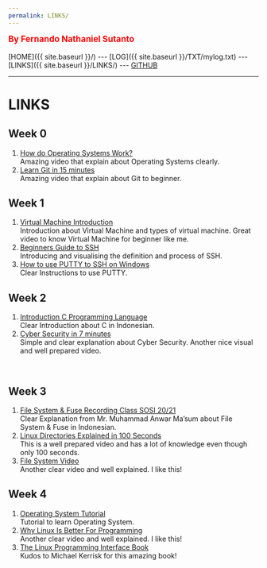 ```yaml
---
permalink: LINKS/
---
```

<span style="color:red; font-weight:bold; font-size:larger;">By Fernando Nathaniel Sutanto</span>
<br><br>
[HOME]({{ site.baseurl }}/) ---
[LOG]({{ site.baseurl }}/TXT/mylog.txt) ---
[LINKS]({{ site.baseurl }}/LINKS/) ---
[GITHUB](https://github.com/nandonathaniel/os222)
<br>
<hr>

# LINKS

## Week 0
1. [How do Operating Systems Work?](https://www.youtube.com/watch?v=GjNp0bBrjmU)<br/>
Amazing video that explain about Operating Systems clearly.
1. [Learn Git in 15 minutes](https://www.youtube.com/watch?v=USjZcfj8yxE)<br/>
Amazing video that explain about Git to beginner.

## Week 1
1. [Virtual Machine Introduction](https://www.youtube.com/watch?v=mQP0wqNT_DI)<br/>
Introduction about Virtual Machine and types of virtual machine. Great video to know Virtual Machine for beginner like me.
2. [Beginners Guide to SSH](https://www.youtube.com/watch?v=qWKK_PNHnnA)<br/>
Introducing and visualising the definition and process of SSH. 
3. [How to use PUTTY to SSH on Windows](https://www.youtube.com/watch?v=pWDHUlvcAsg)<br/>
Clear Instructions to use PUTTY. 

## Week 2
1. [Introduction C Programming Language](https://www.youtube.com/watch?v=cNDhVXwglhI)<br/>
Clear Introduction about C in Indonesian.
2. [Cyber Security in 7 minutes](https://www.youtube.com/watch?v=inWWhr5tnEA)<br/>
Simple and clear explanation about Cyber Security. Another nice visual and well prepared video.
<br>

## Week 3
1. [File System & Fuse Recording Class SOSI 20/21](https://www.youtube.com/watch?v=PBkZynNIZWk)<br/>
Clear Explanation from Mr. Muhammad Anwar Ma’sum about File System & Fuse in Indonesian.
2. [Linux Directories Explained in 100 Seconds](https://www.youtube.com/watch?v=42iQKuQodW4)<br/>
This is a well prepared video and has a lot of knowledge even though only 100 seconds.
3. [File System Video](https://youtu.be/KN8YgJnShPM)<br/>
Another clear video and well explained. I like this!

## Week 4
1. [Operating System Tutorial](https://www.tutorialspoint.com/operating_system/index.htm)<br/>
Tutorial to learn Operating System.
2. [Why Linux Is Better For Programming](https://www.youtube.com/watch?v=otDOHt_Jges)<br/>
Another clear video and well explained. I like this!
3. [The Linux Programming Interface Book](https://static1.squarespace.com/static/59c4375b8a02c798d1cce06f/t/59cfb6a032601e11ca5b1cbe/1506784947301/The+Linux+Programming+Interface.pdf)<br/>
Kudos to Michael Kerrisk for this amazing book!

